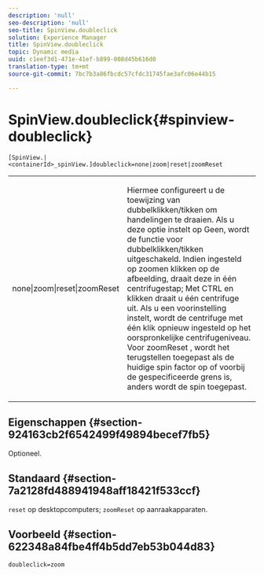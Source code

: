 ```yaml
---
description: 'null'
seo-description: 'null'
seo-title: SpinView.doubleclick
solution: Experience Manager
title: SpinView.doubleclick
topic: Dynamic media
uuid: c1eef3d1-471e-41ef-b899-008d45b616d0
translation-type: tm+mt
source-git-commit: 7bc7b3a86fbcdc57cfdc31745fae3afc06e44b15

---
```



# SpinView.doubleclick{#spinview-doubleclick}

`[SpinView.|<containerId>_spinView.]doubleclick=none|zoom|reset|zoomReset`

<table id="table_E314540D347D47699C04EB80D20C0721"> 
 <tbody> 
  <tr> 
   <td colname="col1"> <p> <span class="codeph"> none|zoom|reset|zoomReset </span> </p> </td> 
   <td colname="col2"> <p> Hiermee configureert u de toewijzing van dubbelklikken/tikken om handelingen te draaien. Als u deze optie instelt op <span class="codeph"> Geen, </span> wordt de functie voor dubbelklikken/tikken uitgeschakeld. Indien ingesteld op <span class="codeph"> zoomen </span> klikken op de afbeelding, draait deze in één centrifugestap; Met CTRL en klikken draait u één centrifuge uit. Als u een <span class="codeph"> voorinstelling instelt, </span> wordt de centrifuge met één klik opnieuw ingesteld op het oorspronkelijke centrifugeniveau. Voor <span class="codeph"> zoomReset </span>, wordt het terugstellen toegepast als de huidige spin factor op of voorbij de gespecificeerde grens is, anders wordt de spin toegepast. </p> </td> 
  </tr> 
 </tbody> 
</table>

## Eigenschappen {#section-924163cb2f6542499f49894becef7fb5}

Optioneel.

## Standaard {#section-7a2128fd488941948aff18421f533ccf}

`reset` op desktopcomputers; `zoomReset` op aanraakapparaten.

## Voorbeeld {#section-622348a84fbe4ff4b5dd7eb53b044d83}

`doubleclick=zoom`
